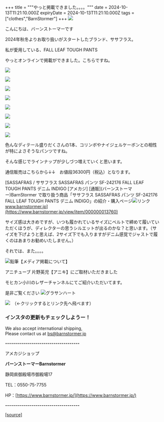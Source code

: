 +++
title = """やっと掲載できました。。。。"""
date = 2024-10-13T11:21:10.000Z
expiryDate = 2024-10-13T11:21:10.000Z
tags = ["clothes","BarnStormer"]
+++
[![](https://stat.ameba.jp/user_images/20231023/16/barnstormer-go/b2/03/p/o0420015015354743273.png)](https://ameblo.jp/barnstormer-go/entry-12825670498.html)

こんにちは、バーンストーマーです

2024年秋冬よりお取り扱いがスタートしたブランド、ササフラス。

私が愛用している、FALL LEAF TOUGH PANTS 

やっとオンラインで掲載ができました。こちらですね。

[![](https://stat.ameba.jp/user_images/20241013/18/barnstormer-go/e9/04/j/o0466070015497388461.jpg)](https://stat.ameba.jp/user_images/20241013/18/barnstormer-go/e9/04/j/o0466070015497388461.jpg)

[![](https://stat.ameba.jp/user_images/20241013/18/barnstormer-go/2e/b3/j/o0466070015497388464.jpg)](https://stat.ameba.jp/user_images/20241013/18/barnstormer-go/2e/b3/j/o0466070015497388464.jpg)

[![](https://stat.ameba.jp/user_images/20241013/18/barnstormer-go/7b/27/j/o0466070015497388466.jpg)](https://stat.ameba.jp/user_images/20241013/18/barnstormer-go/7b/27/j/o0466070015497388466.jpg)

[![](https://stat.ameba.jp/user_images/20241013/18/barnstormer-go/b6/c0/j/o0408061215497389477.jpg)](https://stat.ameba.jp/user_images/20241013/18/barnstormer-go/b6/c0/j/o0408061215497389477.jpg)

[![](https://stat.ameba.jp/user_images/20241013/18/barnstormer-go/30/79/j/o0466070015497389484.jpg)](https://stat.ameba.jp/user_images/20241013/18/barnstormer-go/30/79/j/o0466070015497389484.jpg)

[![](https://stat.ameba.jp/user_images/20241013/18/barnstormer-go/77/80/j/o0466070015497389489.jpg)](https://stat.ameba.jp/user_images/20241013/18/barnstormer-go/77/80/j/o0466070015497389489.jpg)

[![](https://stat.ameba.jp/user_images/20241013/18/barnstormer-go/8b/77/j/o0466070015497389475.jpg)](https://stat.ameba.jp/user_images/20241013/18/barnstormer-go/8b/77/j/o0466070015497389475.jpg)

[![](https://stat.ameba.jp/user_images/20241013/18/barnstormer-go/9c/ee/j/o0466070015497389481.jpg)](https://stat.ameba.jp/user_images/20241013/18/barnstormer-go/9c/ee/j/o0466070015497389481.jpg)

色んなディテール盛りだくさんの1本、コリンボやナイジェルケーボンとの相性が特によさそうなパンツですね。

そんな感じでラインナップが少しづつ増えていくと思います。

通信販売はこちらから↓↓　お値段36300円（税込）となります。

[SASSAFRAS / ササフラス SASSAFRAS パンツ SF-242176 FALL LEAF TOUGH PANTS デニム INDIGO \[アメカジ\] \[通販\](バーンストーマー)BarnStormer で取り扱う商品「ササフラス SASSAFRAS パンツ SF-242176 FALL LEAF TOUGH PANTS デニム INDIGO」の紹介・購入ページ![リンク](https://c.stat100.ameba.jp/ameblo/symbols/v3.20.0/svg/gray/editor_link.svg)www.barnstormer.jp](https://www.barnstormer.jp/view/item/000000013760)

サイズ感は大きめですが、いつも履かれているサイズにベルトで締めて履いていただくほうが、ディレクターの思うシルエットが出るのかな？と思います。（サイズを下げようと思えば、2サイズ下でも入りますがデニム感覚でジャストで履くのはあまりお勧めいたしません。）

それでは、また。。。。

![鉛筆](https://stat100.ameba.jp/blog/ucs/img/char/char3/519.png)【メディア掲載について】

アニチューブ 片野英児【アニキ】にご取材いただきました

モヒカン小川のレザーチャンネルにてご紹介いただいてます。

是非ご覧ください ![グラサンハート](https://stat100.ameba.jp/blog/ucs/img/char/char3/148.png)

[![](https://stat.ameba.jp/user_images/20230412/16/barnstormer-go/6a/23/p/o0108010815269242493.png)](https://www.instagram.com/barnstormer_daily/)　（←クリックするとリンク先へ飛べます）

### インスタの更新もチェックしようー！

We also accept international shipping,  
Please contact us at bs@barnstormer.jp

**\-------------------------------------**

アメカジショップ

**バーンストーマーBarnstormer**

静岡県御殿場市御殿場17

TEL：0550-75-7755

HP：[https://www.barnstormer.jp/](https://www.barnstormer.jp/)

**\-------------------------------------**

[[source]](https://ameblo.jp/barnstormer-go/entry-12871114541.html)
